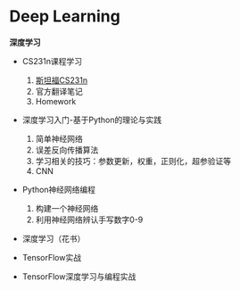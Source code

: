 # Deep Learning

**深度学习**

* CS231n课程学习  
   1. [斯坦福CS231n](https://study.163.com/course/introduction/1003223001.htm)
   2. 官方翻译笔记
   3. Homework
   
* 深度学习入门-基于Python的理论与实践
   1. 简单神经网络
   2. 误差反向传播算法
   3. 学习相关的技巧：参数更新，权重，正则化，超参验证等
   4. CNN
   

* Python神经网络编程
   1. 构建一个神经网络
   2. 利用神经网络辨认手写数字0-9

* 深度学习（花书）

* TensorFlow实战

* TensorFlow深度学习与编程实战




